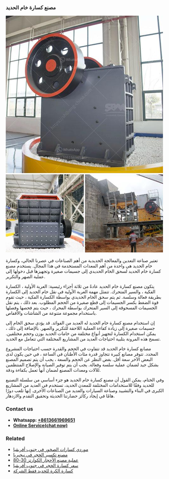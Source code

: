 <h3>مصنع كسارة خام الحديد</h3><img src='1701853834.jpg' alt=''><p>تعتبر صناعة التعدين والمعالجة الحديدية من أهم الصناعات في عصرنا الحالي، وكسارة خام الحديد هي واحدة من أهم المعدات المستخدمة في هذا المجال. يستخدم مصنع كسارة خام الحديد لسحق الخام الحديدي إلى جسيمات صغيرة وتجهيزها قبل دخولها إلى عملية الصهر والتكرير.</p><p>يتكون مصنع كسارة خام الحديد عادةً من ثلاثة أجزاء رئيسية: العربة الأولية ، الكسارة الفكية ، والسير المتحرك. تتمثل مهمة العربة الأولية في نقل خام الحديد إلى الكسارة بطريقة فعالة وسلسة. ثم يتم سحق الخام الحديدي بواسطة الكسارة الفكية ، حيث تقوم قوة الضغط بكسر الجسيمات إلى قطع صغيرة من الحجم المطلوب. بعد ذلك ، يتم نقل الجسيمات المسحوقة إلى السير المتحرك بواسطة المحرك ، حيث يتم فحصها وفصلها باستخدام مجموعة متنوعة من الشاشات والأقفاص.</p><p>إن استخدام مصنع كسارة خام الحديد له العديد من الفوائد. قد يؤدي سحق الخام إلى جسيمات صغيرة إلى زيادة كفاءة العملية اللاحقة للتكرير والصهر. بالإضافة إلى ذلك ، يمكن استخدام الكسارة لتجهيز أنواع مختلفة من خامات الحديد بوزن وحجم مختلفين. تسمح هذه المرونة بتلبية احتياجات العديد من المشاريع المختلفة التي تتعامل مع الحديد.</p><p>مصانع كسارة خام الحديد قد تتفاوت في الحجم والقدرة حسب احتياجات المشروع المحدد. تتوفر مصانع كبيرة تتجاوز قدرة مئات الأطنان في الساعة ، في حين يكون لدى البعض الآخر سعة أقل. بغض النظر عن الحجم والسعة ، يجب أن يتم تصميم المصنع بشكل جيد لضمان عملية سلسة وفعالة. يجب أن يتم توفير الصيانة والإصلاح المنتظمين للآلات ومعدات المصنع لضمان أنها تعمل بكفاءة ودقة.</p><p>وفي الختام، يمكن القول أن مصنع كسارة خام الحديد هو جزء أساسي من سلسلة التصنيع للحديد وفقًا للاستخدامات المختلفة للمعدن الحديد، تستخدم في العديد من المشاريع الكبرى في البناء والتشييد وصناعة السيارات والعديد من الصناعات الأخرى. إنها تلعب دورًا هامًا في إيجاد ركائز حضارتنا الحديثة وتحقيق التقدم والازدهار.</p><h3>Contact us</h3><ul><li><strong>Whatsapp:&nbsp;<a href="https://wa.me/8613661969651">+8613661969651</a></strong></li><li><a href="https://swt.shibang-china.com/?git&amp;zhl&amp;مصنع كسارة خام الحديد"><strong>Online Service(chat now)</strong></a></li></ul><h3>Related</h3><ul><li><a href='موردي كسارات الصخور في جنوب أفريقيا.md'>موردي كسارات الصخور في جنوب أفريقيا</a></li><li><a href='مصنع تكسير الحجر في نيجيريا.md'>مصنع تكسير الحجر في نيجيريا</a></li><li><a href='عملية مصنع الأحجار الكوارتز 3080.md'>عملية مصنع الأحجار الكوارتز 30-80</a></li><li><a href='سعر كسارة الحجر في جنوب أفريقيا.md'>سعر كسارة الحجر في جنوب أفريقيا</a></li><li><a href='كسارة الكرة للحديد فقط الشركة.md'>كسارة الكرة للحديد فقط الشركة</a></li></ul>